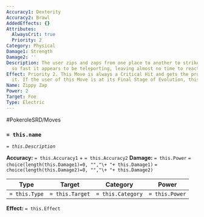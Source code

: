 ```yaml
---
Accuracy1: Dexterity
Accuracy2: Brawl
AddedEffects: {}
Attributes:
  AlwaysCrit: true
  Priority: 2
Category: Physical
Damage1: Strength
Damage2: ''
Description: The user zips and zaps from one place to another to strike the foe moving
  so fast it appears to be teleporting, leaving almost no time to react.
Effect: Priority 2. This Move is always a Critical Hit and gets the proper Bonus for
  it. If the user of this Move is at its Final Stage of Evolution, this move fails.
Name: Zippy Zap
Power: 2
Target: Foe
Type: Electric
---
```


#PokeroleSRD/Moves

### `= this.name` 
*`= this.Description`*

**Accuracy:** `= this.Accuracy1` + `= this.Accuracy2`
**Damage:** `= this.Power` `= choice(length(this.Damage1)=0, "","\+ "+ this.Damage1)` `= choice(length(this.Damage2)=0, "","\+ "+ this.Damage2)`

| Type          | Target          | Category          | Power          |
| ------------- | --------------- | ----------------  | -------------- |
| `= this.Type` | `= this.Target` | `= this.Category` | `= this.Power` | 

**Effect:** `= this.Effect`